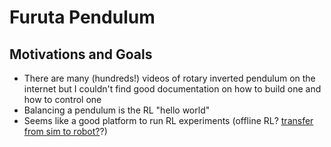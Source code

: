 # Furuta Pendulum

## Motivations and Goals
- There are many (hundreds!) videos of rotary inverted pendulum on the internet but I couldn't find good documentation on how to build one and how to control one
- Balancing a pendulum is the RL "hello world"
- Seems like a good platform to run RL experiments  (offline RL? [transfer from sim to robot?](https://www.youtube.com/watch?v=aTDkYFZFWug)?)
